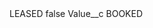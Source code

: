 <?xml version="1.0" encoding="UTF-8"?>
<CustomMetadata xmlns="http://soap.sforce.com/2006/04/metadata" xmlns:xsi="http://www.w3.org/2001/XMLSchema-instance" xmlns:xsd="http://www.w3.org/2001/XMLSchema">
    <label>LEASED</label>
    <protected>false</protected>
    <values>
        <field>Value__c</field>
        <value xsi:type="xsd:string">BOOKED</value>
    </values>
</CustomMetadata>
